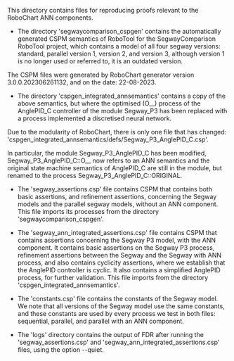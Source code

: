 This directory contains files for reproducing proofs relevant to the RoboChart ANN components. 

- The directory 'segwaycomparison_cspgen' contains the automatically generated CSPM semantics of RoboTool for the SegwayComparison
RoboTool project, which contains a model of all four segway versions: standard, parallel version 1, version 2, and version 3, although version 1
is no longer used or referred to, it is an outdated version. 

The CSPM files were generated by RoboChart generator version 3.0.0.202306261132, and on the date: 22-08-2023.

- The directory 'cspgen_integrated_annsemantics' contains a copy of the above semantics, but where the optimised (O__) process of the AnglePID_C 
controller of the module Segway_P3 has been replaced with a process implemented a discretised neural network. 

Due to the modularity of RoboChart, there is only one file that has changed: 'cspgen_integrated_annsemantics/defs/Segway_P3_AnglePID_C.csp'.

In particular, the module Segway_P3_AnglePID_C has been modified, Segway_P3_AnglePID_C::O__ now refers to an ANN semantics and the original state
machine semantics of AnglePID_C are still in the module, but renamed to the process Segway_P3_AnglePID_C::ORIGINAL. 

- The 'segway_assertions.csp' file contains CSPM that contains both basic assertions, and refinement assertions, concerning the Segway models and
the parallel segway models, without an ANN component. This file imports its processes from the directory 'segwaycomparison_cspgen'. 

- The 'segway_ann_integrated_assertions.csp' file contains CSPM that contains assertions concerning the Segway P3 model, with the ANN component. 
It contains basic assertions on the Segway P3 process, refinement assertions between the Segway and the Segway with ANN process, and also contains
cyclicity assertions, where we establish that the AnglePID controller is cyclic. It also contains a simplified AnglePID process, for further 
validation. This file imports from the directory 'cspgen_integrated_annsemantics'. 

- The 'constants.csp' file contains the constants of the Segway model. We note that all versions of the Segway model use the same constants, and
these constants are used by every process we test in both files: sequential, parallel, and parallel with an ANN component. 

- The 'logs' directory contains the output of FDR after running the 'segway_assertions.csp' and 'segway_ann_integrated_assertions.csp' files, 
using the option --quiet. 